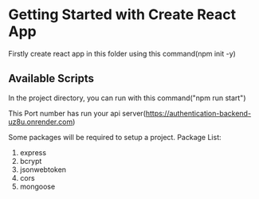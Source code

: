 # Getting Started with Create React App
Firstly create react app in this folder using this command(npm init -y)

## Available Scripts
In the project directory, you can run with this command("npm run start")

This Port number has run your api server(https://authentication-backend-uz8u.onrender.com)

Some packages will be required to setup a project. Package List:
1. express
2. bcrypt
3. jsonwebtoken
4. cors
5. mongoose